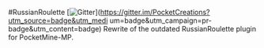 #RussianRoulette [![Gitter](https://badges.gitter.im/JoinChat.svg)](https://gitter.im/PocketCreations?utm_source=badge&utm_medi
um=badge&utm_campaign=pr-badge&utm_content=badge)
Rewrite of the outdated RussianRoulette plugin for PocketMine-MP.
